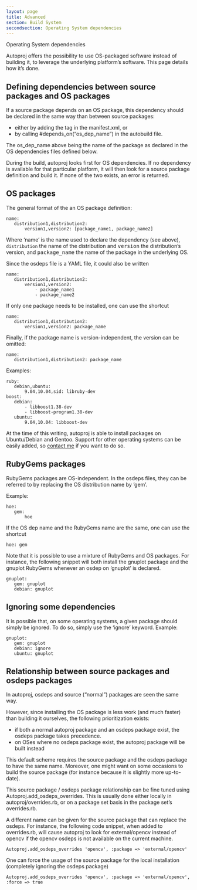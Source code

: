 ```yaml
---
layout: page
title: Advanced
section: Build System
secondsection: Operating System dependencies
---
```

<div class="content2">
<div class="content2-pagetitle">Operating System dependencies</div>
<div class="content2-container line-box">
<div class="content2-container-1col">



<p>Autoproj offers the possibility to use OS-packaged software instead of building
it, to leverage the underlying platform&rsquo;s software. This page details how it&rsquo;s
done.</p>

<h2 id="defining-dependencies-between-source-packages-and-os-packages">Defining dependencies between source packages and OS packages</h2>

<p>If a source package depends on an OS package, this dependency should be declared
in the same way than between  source packages:</p>

<ul>
 <li>either by adding the <depend package="os_dep_name"></depend> tag in the
manifest.xml, or</li>
 <li>by calling #depends_on(&ldquo;os_dep_name&rdquo;) in the autobuild file.</li>
</ul>

<p>The os_dep_name above being the name of the package as declared in the OS
dependencies files defined below.</p>

<p>During the build, autoproj looks first for OS dependencies. If no dependency is
available for that particular platform, it will then look for a source package
definition and build it. If none of the two exists, an error is returned.</p>

<h2 id="os-packages">OS packages</h2>

<p>The general format of the an OS package definition:</p>

<pre><code>name:
   distribution1,distribution2:
       version1,version2: [package_name1, package_name2]
</code></pre>

<p>Where &lsquo;name&rsquo; is the name used to declare the dependency (see above), <code>distribution</code>
the name of the distribution and <tt>version</tt> the
distribution&rsquo;s version, and <tt>package_name</tt> the name of the package in
the underlying OS.</p>

<p>Since the osdeps file is a YAML file, it could also be written</p>

<pre><code>name:
   distribution1,distribution2:
       version1,version2:
           - package_name1
           - package_name2
</code></pre>

<p>If only one package needs to be installed, one can use the shortcut</p>

<pre><code>name:
   distribution1,distribution2:
       version1,version2: package_name
</code></pre>

<p>Finally, if the package name is version-independent, the version can be omitted:</p>

<pre><code>name:
   distribution1,distribution2: package_name
</code></pre>

<p>Examples:</p>

<pre><code>ruby:
   debian,ubuntu:
       9.04,10.04,sid: libruby-dev
boost:
   debian:
       - libboost1.38-dev
       - libboost-program1.38-dev
   ubuntu:
       9.04,10.04: libboost-dev
</code></pre>

<p>At the time of this writing, autoproj is able to install packages on
Ubuntu/Debian and Gentoo. Support for other operating systems can be easily
added, so <a href="http://github.com/doudou">contact me</a> if you want to do so.</p>

<h2 id="rubygems-packages">RubyGems packages</h2>

<p>RubyGems packages are OS-independent. In the osdeps files, they can be referred
to by replacing the OS distribution name by &lsquo;gem&rsquo;.</p>

<p>Example:</p>

<pre><code>hoe:
   gem:
       hoe
</code></pre>

<p>If the OS dep name and the RubyGems name are the same, one can use the shortcut</p>

<pre><code>hoe: gem
</code></pre>

<p>Note that it is possible to use a mixture of RubyGems and OS packages. For
instance, the following snippet will both install the gnuplot package and the
gnuplot RubyGems whenever an osdep on &lsquo;gnuplot&rsquo; is declared.</p>

<pre><code>gnuplot:
   gem: gnuplot
   debian: gnuplot
</code></pre>

<h2 id="ignoring-some-dependencies">Ignoring some dependencies</h2>
<p>It is possible that, on some operating systems, a given package should simply be
ignored. To do so, simply use the &lsquo;ignore&rsquo; keyword. Example:</p>

<pre><code>gnuplot:
   gem: gnuplot
   debian: ignore
   ubuntu: gnuplot
</code></pre>

<h2 id="relationship-between-source-packages-and-osdeps-packages">Relationship between source packages and osdeps packages</h2>

<p>In autoproj, osdeps and source (&ldquo;normal&rdquo;) packages are seen the same way.</p>

<p>However, since installing the OS package is less work (and much faster) than
building it ourselves, the following prioritization exists:</p>

<ul>
 <li>if both a normal autoproj package and an osdeps package exist, the osdeps
package takes precedence.</li>
 <li>on OSes where no osdeps package exist, the autoproj package will be built
instead</li>
</ul>

<p>This default scheme requires the source package and the osdeps package to have
the same name. Moreover, one might want on some occasions to build the source
package (for instance because it is slightly more up-to-date).</p>

<p>This source package / osdeps package relationship can be fine tuned using
Autoproj.add_osdeps_overrides. This is usually done either locally in
autoproj/overrides.rb, or on a package set basis in the package set&rsquo;s
overrides.rb.</p>

<p>A different name can be given for the source package that can replace the
osdeps. For instance, the following code snippet, when added to overrides.rb,
will cause autoproj to look for external/opencv instead of opencv if the opencv
osdeps is not available on the current machine.</p>

<pre><code class="language-ruby">Autoproj.add_osdeps_overrides 'opencv', :package =&gt; 'external/opencv'
</code></pre>

<p>One can force the usage of the source package for the local installation
(completely ignoring the osdeps package)</p>

<pre><code class="language-ruby">Autoproj.add_osdeps_overrides 'opencv', :package =&gt; 'external/opencv', :force =&gt; true
</code></pre>



</div>
</div>
</div>
